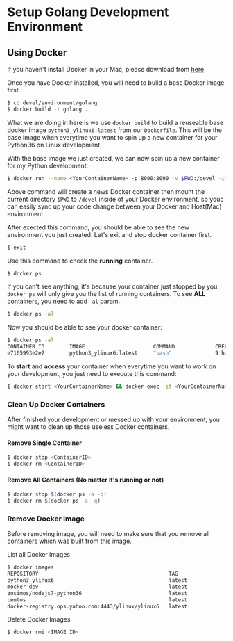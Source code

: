 # Setup Golang Development Environment

## Using Docker
If you haven't install Docker in your Mac, please download from [here](https://www.docker.com/).

Once you have Docker installed, you will need to build a base Docker image first.

```bash
$ cd devel/environment/golang
$ docker build -t golang .
```

What we are doing in here is we use `docker build` to build a reuseable base docker image `python3_ylinux6:latest` from our `Dockerfile`. This will be the base image when everytime you want to spin up a new container for your Python36 on Linux development.


With the base image we just created, we can now spin up a new container for my Python development.

```bash
$ docker run --name <YourContainerName> -p 8090:8090 -v $PWD:/devel -it golang:latest bash
```

Above command will create a news Docker container then mount the current directory `$PWD` to `/devel` inside of your Docker environment, so youc can easily sync up your code change between your Docker and Host(Mac) environment.

After exected this command, you should be able to see the new environment you just created. Let's exit and stop docker container first.

```bash
$ exit
```

Use this command to check the **running** container. 

```bash
$ docker ps
```

If you can't see anything, it's because your container just stopped by you. `docker ps` will only give you the list of running containers. To see **ALL** containers, you need to add `-al` param.

```bash
$ docker ps -al
```

Now you should be able to see your docker container:

```bash
$ docker ps -al
CONTAINER ID        IMAGE                      COMMAND             CREATED             STATUS              PORTS                    NAMES
e7165993e2e7        python3_ylinux6:latest     "bash"              9 hours ago         Up 39 minutes       0.0.0.0:4080->4080/tcp   <YourContainerName>
```

To **start** and **access** your container when everytime you want to work on your development, you just need to execute this command:

```bash
$ docker start <YourContainerName> && docker exec -it <YourContainerName> bash
```

### Clean Up Docker Containers
After finished your development or messed up with your environment, you might want to clean up those useless Docker containers. 


#### Remove Single Container
```bash
$ docker stop <ContainerID>
$ docker rm <ContainerID>
```

#### Remove All Containers (No matter it's running or not)

```bash
$ docker stop $(docker ps -a -q)
$ docker rm $(docker ps -a -q)
```

### Remove Docker Image
Before removing image, you will need to make sure that you remove all containers which was built from this image.

List all Docker images

```bash
$ docker images
REPOSITORY                                          TAG                 IMAGE ID            CREATED             SIZE
python3_ylinux6                                     latest              db6728504976        9 hours ago         3.61 GB
mocker-dev                                          latest              e36482cce2c9        8 days ago          1.13 GB
zosimos/nodejs7-python36                            latest              f0202317d317        6 weeks ago         798 MB
centos                                              latest              67591570dd29        2 months ago        192 MB
docker-registry.ops.yahoo.com:4443/ylinux/ylinux6   latest              2ea1537e0728        11 months ago       3.34 GB
```


Delete Docker Images

```bash
$ docker rmi <IMAGE ID>
```